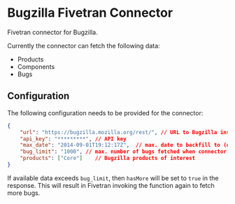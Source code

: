 # Bugzilla Fivetran Connector

Fivetran connector for Bugzilla.

Currently the connector can fetch the following data:
* Products
* Components
* Bugs

## Configuration

The following configuration needs to be provided for the connector:

```json
{
    "url": "https://bugzilla.mozilla.org/rest/", // URL to Bugzilla instance,
    "api_key": "*********", // API key
    "max_date": "2014-09-01T19:12:17Z",  // max. date to backfill to (only used on first run)
    "bug_limit": "1000", // max. number of bugs fetched when connector gets invoked
    "products": ["Core"]    // Bugzilla products of interest
}
```

If available data exceeds `bug_limit`, then `hasMore` will be set to `true` in the response.
This will result in Fivetran invoking the function again to fetch more bugs.
